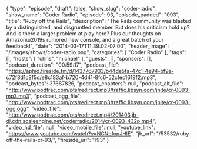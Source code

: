 {
  "type": "episode",
  "draft": false,
  "show_slug": "coder-radio",
  "show_name": "Coder Radio",
  "episode": 93,
  "episode_padded": "093",
  "title": "Ruby off the Rails",
  "description": "The Rails community was blasted by a distinguished, and disgruntled member. But does his criticism hold up? And is there a larger problem at play here? Plus our thoughts on Amazon\u2019s rumored new console, and a great batch of your feedback!",
  "date": "2014-03-17T11:39:02-07:00",
  "header_image": "/images/shows/coder-radio.png",
  "categories": [
    "Coder Radio"
  ],
  "tags": [],
  "hosts": [
    "chris",
    "michael"
  ],
  "guests": [],
  "sponsors": [],
  "podcast_duration": "00:59:17",
  "podcast_file": "https://aphid.fireside.fm/d/1437767933/b44de5fa-47c1-4e94-bf9e-c72f8d1c8f5d/e8c183af-b720-4d41-8fc6-52cfec1619f2.mp3",
  "podcast_bytes": 37687826,
  "podcast_chapters": null,
  "podcast_alt_file": "http://www.podtrac.com/pts/redirect.mp3/traffic.libsyn.com/jnite/cr-0093-mp3.mp3",
  "podcast_ogg_file": "http://www.podtrac.com/pts/redirect.mp3/traffic.libsyn.com/jnite/cr-0093-ogg.ogg",
  "video_file": "http://www.podtrac.com/pts/redirect.mp4/201403.jb-dl.cdn.scaleengine.net/coderradio/2014/cr-0093-432p.mp4",
  "video_hd_file": null,
  "video_mobile_file": null,
  "youtube_link": "https://www.youtube.com/watch?v=NCNbfopJHlE",
  "jb_url": "/53532/ruby-off-the-rails-cr-93/",
  "fireside_url": "/93"
}

